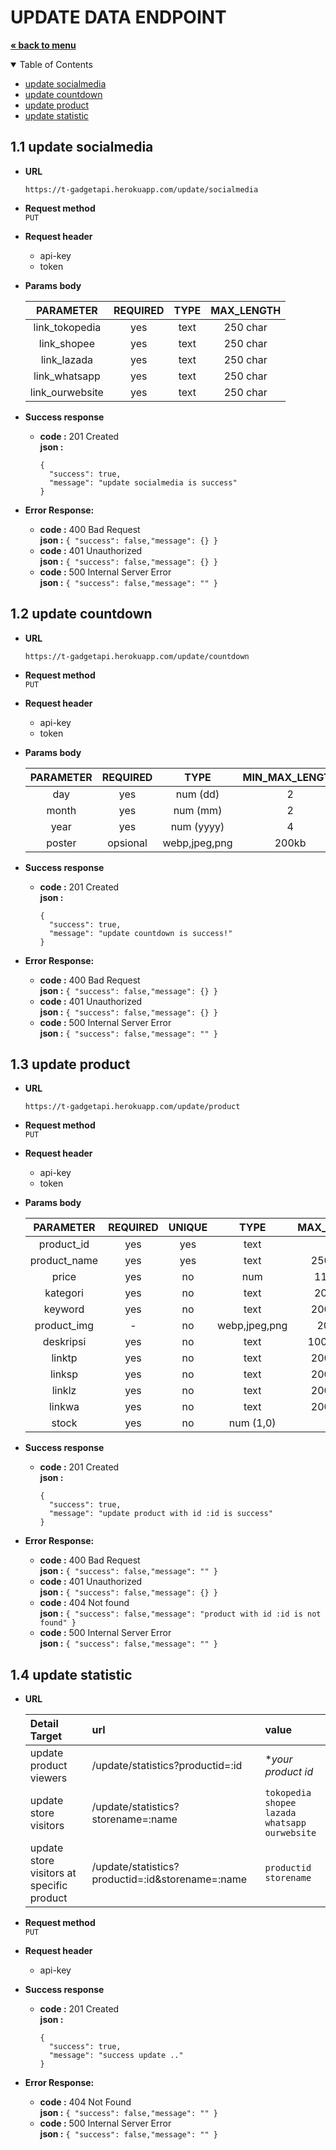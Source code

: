 # UPDATE DATA ENDPOINT
<a href="../../README.md"><strong>« back to menu</strong></a>

<details open="open">
  <summary>Table of Contents</summary>
  <ul>
    <li><a href="#11-update-socialmedia">update socialmedia</a></li>
    <li><a href="#12-update-countdown">update countdown</a></li>
    <li><a href="#13-update-product">update product</a></li>
    <li><a href="#14-update-statistic">update statistic</a></li>
  </ul>
</details>

## 1.1 update socialmedia
* **URL** <br>
    ```
    https://t-gadgetapi.herokuapp.com/update/socialmedia
    ```
* **Request method** <br>
`PUT`
* **Request header** 
  - api-key  <br>
  - token  <br>
* **Params body** 

    | PARAMETER     | REQUIRED | TYPE | MAX_LENGTH |
    | :--:          |  :--:    | :--: | :--:       |
    |link_tokopedia | yes      | text | 250 char   |
    |link_shopee    | yes      | text | 250 char   |
    |link_lazada    | yes      | text | 250 char   |
    |link_whatsapp  | yes      | text | 250 char   |
    |link_ourwebsite| yes      | text | 250 char   |

* **Success response**
    * **code :** 201 Created<br />
      **json :** 
      ```
      { 
        "success": true,
        "message": "update socialmedia is success" 
      }
      ```
* **Error Response:**
    * **code :** 400 Bad Request<br />
      **json :** `{ "success": false,"message": {} }` <br/>
    * **code :** 401 Unauthorized<br />
      **json :** `{ "success": false,"message": {} }` <br/>
    * **code :** 500 Internal Server Error<br />
      **json :** `{ "success": false,"message": "" }`

## 1.2 update countdown
* **URL** <br>
    ```
    https://t-gadgetapi.herokuapp.com/update/countdown
    ```
* **Request method** <br>
`PUT`
* **Request header** 
  - api-key  <br>
  - token  <br>
* **Params body** 

    | PARAMETER | REQUIRED | TYPE         | MIN_MAX_LENGTH |
    | :--:      |  :--:    | :--:         | :--:           |
    |day        | yes      | num (dd)     | 2              |
    |month      | yes      | num (mm)     | 2              |
    |year       | yes      | num (yyyy)   | 4              |
    |poster     | opsional | webp,jpeg,png| 200kb          |

* **Success response**
    * **code :** 201 Created<br />
      **json :** 
      ```
      { 
        "success": true,
        "message": "update countdown is success!" 
      }
      ```
* **Error Response:**
    * **code :** 400 Bad Request<br />
      **json :** `{ "success": false,"message": {} }` <br/>
    * **code :** 401 Unauthorized<br />
      **json :** `{ "success": false,"message": {} }` <br/>
    * **code :** 500 Internal Server Error<br />
      **json :** `{ "success": false,"message": "" }`

## 1.3 update product
* **URL** <br>
    ```
    https://t-gadgetapi.herokuapp.com/update/product
    ```
* **Request method** <br>
`PUT`
* **Request header** 
  - api-key  <br>
  - token  <br>
* **Params body** 
  
    | PARAMETER  | REQUIRED  | UNIQUE | TYPE          | MAX_LENGTH |
    | :--:       |  :--:     |  :--:  |  :--:         | :--:       |
    |product_id  | yes       | yes    | text          | -          |
    |product_name| yes       | yes    | text          | 250 char   |
    |price       | yes       | no     | num           | 11 char    |
    |kategori    | yes       | no     | text          | 20 char    |
    |keyword     | yes       | no     | text          | 200 char   |
    |product_img | -         | no     | webp,jpeg,png | 200kb      |
    |deskripsi   | yes       | no     | text          | 1000 char  |
    |linktp      | yes       | no     | text          | 200 char   |
    |linksp      | yes       | no     | text          | 200 char   |
    |linklz      | yes       | no     | text          | 200 char   |
    |linkwa      | yes       | no     | text          | 200 char   |
    |stock       | yes       | no     | num (1,0)     | 1          |
  
* **Success response**
    * **code :** 201 Created<br />
      **json :** 
      ```
      { 
        "success": true,
        "message": "update product with id :id is success" 
      }
      ```
* **Error Response:**
    * **code :** 400 Bad Request<br />
      **json :** `{ "success": false,"message": "" }` <br/>
    * **code :** 401 Unauthorized<br />
      **json :** `{ "success": false,"message": {} }` <br/>
    * **code :** 404 Not found<br />
      **json :** `{ "success": false,"message": "product with id :id is not found" }` <br/>
    * **code :** 500 Internal Server Error<br />
      **json :** `{ "success": false,"message": "" }`

## 1.4 update statistic
* **URL** <br>
  
  | Detail Target | url    | value  |
  | :--        |  :-- |  :-- |
  | update product viewers | /update/statistics?productid=:id   |**your product id* |
  | update store visitors  | /update/statistics?storename=:name | `tokopedia` `shopee`<br>`lazada` `whatsapp`<br>`ourwebsite` |
  | update store visitors at specific product  | /update/statistics?productid=:id&storename=:name | `productid` `storename` |

* **Request method** <br>
`PUT`
* **Request header** 
  - api-key  <br>

* **Success response**
    * **code :** 201 Created<br />
      **json :** 
      ```
      { 
        "success": true,
        "message": "success update .."
      }
      ```
* **Error Response:**
    * **code :** 404 Not Found<br />
      **json :** `{ "success": false,"message": "" }` <br/>
    * **code :** 500 Internal Server Error<br />
      **json :** `{ "success": false,"message": "" }`
